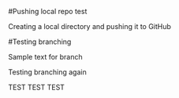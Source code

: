 #Pushing local repo test

Creating a local directory and pushing it to GitHub

#Testing branching

Sample text for branch

Testing branching again

TEST TEST TEST